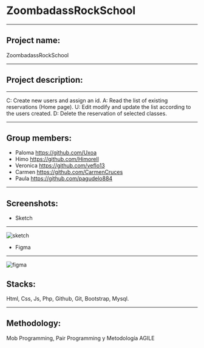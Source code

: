 # ZoombadassRockSchool
***
## Project name: 
ZoombadassRockSchool

***
## Project description:
***
C: Create new users and assign an id.
A: Read the list of existing reservations (Home page).
U: Edit modify and update the list according to the users created.
D: Delete the reservation of selected classes.

***
## Group members:

  * Paloma    https://github.com/Uxoa
  * Himo      https://github.com/Himorell
  * Veronica  https://github.com/veflo13
  * Carmen    https://github.com/CarmenCruces
  * Paula     https://github.com/pagudelo884
  
***
## Screenshots:

* Sketch

****
![sketch](https://user-images.githubusercontent.com/90152938/205263234-2cbad3a1-44b5-49aa-883c-8eba59eeccb6.PNG)

* Figma

****
![figma](https://user-images.githubusercontent.com/90152938/205267195-bc708d86-cbdb-43ca-a20b-80189bc9fe8c.PNG)


## Stacks:
Html, Css, Js, Php, Github, Git, Bootstrap, Mysql.
***
## Methodology:
Mob Programming, Pair Programming y Metodología AGILE

